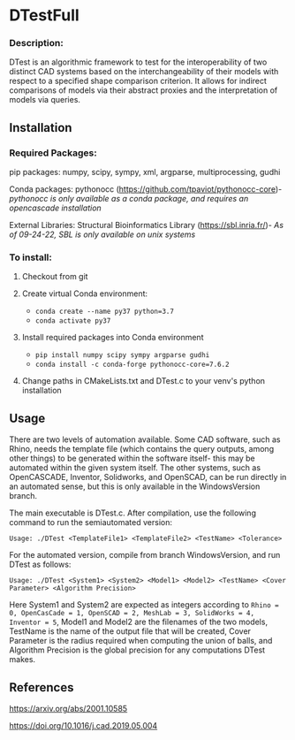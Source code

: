 # DTestFull
### Description:
DTest is an algorithmic framework to test for the interoperability of two distinct CAD systems based on the interchangeability of their models with respect to a specified shape comparison criterion. It allows for indirect comparisons of models via their abstract proxies and the interpretation of models via queries. 

## Installation
### Required Packages:

pip packages: numpy, scipy, sympy, xml, argparse, multiprocessing, gudhi

Conda packages: pythonocc (https://github.com/tpaviot/pythonocc-core)- *pythonocc is only available as a conda package, and requires an opencascade installation*

External Libraries: Structural Bioinformatics Library (https://sbl.inria.fr/)- *As of 09-24-22, SBL is only available on unix systems*

### To install:

1. Checkout from git
2. Create virtual Conda environment:
  
   - `conda create --name py37 python=3.7`
   - `conda activate py37`
  
3. Install required packages into Conda environment

   - `pip install numpy scipy sympy argparse gudhi`
   - `conda install -c conda-forge pythonocc-core=7.6.2`
   
4. Change paths in CMakeLists.txt and DTest.c to your venv's python installation


## Usage

There are two levels of automation available. Some CAD software, such as Rhino, needs the template file (which contains the query outputs, among other things) to be generated within the software itself- this may be automated within the given system itself. The other systems, such as OpenCASCADE, Inventor, Solidworks, and OpenSCAD, can be run directly in an automated sense, but this is only available in the WindowsVersion branch. 

The main executable is DTest.c. After compilation, use the following command to run the semiautomated version:

`Usage: ./DTest <TemplateFile1> <TemplateFile2> <TestName> <Tolerance>`

For the automated version, compile from branch WindowsVersion, and run DTest as follows:

`Usage: ./DTest <System1> <System2> <Model1> <Model2> <TestName> <Cover Parameter> <Algorithm Precision>`

Here System1 and System2 are expected as integers according to `Rhino = 0, OpenCasCade = 1, OpenSCAD = 2, MeshLab = 3, SolidWorks = 4, Inventor = 5`, Model1 and Model2 are the filenames of the two models, TestName is the name of the output file that will be created, Cover Parameter is the radius required when computing the union of balls, and Algorithm Precision is the global precision for any computations DTest makes.

## References

https://arxiv.org/abs/2001.10585

https://doi.org/10.1016/j.cad.2019.05.004
